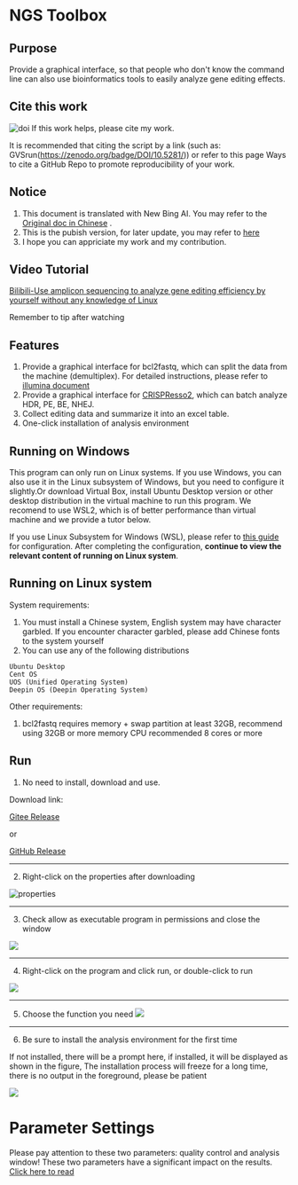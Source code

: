 # NGS Toolbox
## Purpose
Provide a graphical interface, so that people who don't know the command line can also use bioinformatics tools to easily analyze gene editing effects.

## Cite this work
![doi](https://zenodo.org/badge/DOI/10.5281/zenodo.8243045.svg)
If this work helps, please cite my work.

It is recommended that citing the script by a link (such as: GVSrun(https://zenodo.org/badge/DOI/10.5281/)) or refer to this page Ways to cite a GitHub Repo to promote reproducibility of your work.




## Notice
1. This document is translated with New Bing AI. You may refer to the [Original doc in Chinese](https://github.com/Hanhui-Ma-Lab/NGS_Tools/blob/master/README_ZH.md) .
2. This is the pubish version, for later update, you may refer to [here](https://github.com/Masterchiefm/NGS_Tools)
3. I hope you can appriciate my work and my contribution.

## Video Tutorial
[Bilibili-Use amplicon sequencing to analyze gene editing efficiency by yourself without any knowledge of Linux](https://www.bilibili.com/video/BV1q84y1w7HH/)

Remember to tip after watching

## Features
1. Provide a graphical interface for bcl2fastq, which can split the data from the machine (demultiplex).
For detailed instructions, please refer to [illumina document](https://support.illumina.com/sequencing/sequencing_software/bcl2fastq-conversion-software.html)
2. Provide a graphical interface for [CRISPResso2](https://github.com/pinellolab/CRISPResso2), which can batch analyze HDR, PE, BE, NHEJ.
3. Collect editing data and summarize it into an excel table.
4. One-click installation of analysis environment


## Running on Windows
This program can only run on Linux systems. If you use Windows, you can also use it in the Linux subsystem of Windows, but you need to configure it slightly.Or download Virtual Box, install Ubuntu Desktop version or other desktop distribution in the virtual machine to run this program. We recomend to use WSL2, which is of better performance than virtual machine and we provide a tutor below.

If you use Linux Subsystem for Windows (WSL), please refer to [this guide](Windows_HELP/HELP_WIN.md) for configuration. After completing the configuration, **continue to view the relevant content of running on Linux system**.


## Running on Linux system
System requirements:
1. You must install a Chinese system, English system may have character garbled. If you encounter character garbled, please add Chinese fonts to the system yourself
2. You can use any of the following distributions
```
Ubuntu Desktop
Cent OS
UOS (Unified Operating System)
Deepin OS (Deepin Operating System)
```

Other requirements:
1. bcl2fastq requires memory + swap partition at least 32GB, recommend using 32GB or more memory CPU recommended 8 cores or more


## Run
1. No need to install, download and use.

Download link:

[Gitee Release](https://gitee.com/MasterChiefm/NGS_Tools/releases/latest)

or

[GitHub Release](https://github.com/Masterchiefm/NGS_Tools/releases/latest)

---

2. Right-click on the properties after downloading

![properties](1.png)

-----

3. Check allow as executable program in permissions and close the window

![](2.png)

----
4. Right-click on the program and click run, or double-click to run

![](3.png)

----
5. Choose the function you need
![](4.png)

---

6. Be sure to install the analysis environment for the first time

If not installed, there will be a prompt here, if installed, it will be displayed as shown in the figure,
The installation process will freeze for a long time, there is no output in the foreground, please be patient

![](5.png)


# Parameter Settings
Please pay attention to these two parameters: quality control and analysis window! These two parameters have a significant impact on the results. [Click here to read](https://gitee.com/MasterChiefm/NGS_Tools/blob/master/help/parameters.md)
